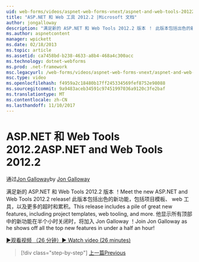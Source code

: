 ```yaml
---
uid: web-forms/videos/aspnet-web-forms-vnext/aspnet-and-web-tools-20122
title: "ASP.NET 和 Web 工具 2012.2 |Microsoft 文档"
author: jongalloway
description: "满足新的 ASP.NET 和 Web Tools 2012.2 版本 ！ 此版本包括出色的新功能，包括项目模板、 web 工具，以及更多的超时和累积。 Jo..."
ms.author: aspnetcontent
manager: wpickett
ms.date: 02/18/2013
ms.topic: article
ms.assetid: ca7458bd-b238-4633-a8b4-468a4c300acc
ms.technology: dotnet-webforms
ms.prod: .net-framework
msc.legacyurl: /web-forms/videos/aspnet-web-forms-vnext/aspnet-and-web-tools-20122
msc.type: video
ms.openlocfilehash: f4959a2c18480b17ff245334569fef8752e98088
ms.sourcegitcommit: 9a9483aceb34591c97451997036a9120c3fe2baf
ms.translationtype: MT
ms.contentlocale: zh-CN
ms.lasthandoff: 11/10/2017
---
```

<a name="aspnet-and-web-tools-20122"></a><span data-ttu-id="a3d92-105">ASP.NET 和 Web Tools 2012.2</span><span class="sxs-lookup"><span data-stu-id="a3d92-105">ASP.NET and Web Tools 2012.2</span></span>
====================
<span data-ttu-id="a3d92-106">通过[Jon Galloway](https://github.com/jongalloway)</span><span class="sxs-lookup"><span data-stu-id="a3d92-106">by [Jon Galloway](https://github.com/jongalloway)</span></span>

<span data-ttu-id="a3d92-107">满足新的 ASP.NET 和 Web Tools 2012.2 版本 ！</span><span class="sxs-lookup"><span data-stu-id="a3d92-107">Meet the new ASP.NET and Web Tools 2012.2 release!</span></span> <span data-ttu-id="a3d92-108">此版本包括出色的新功能，包括项目模板、 web 工具，以及更多的超时和累积。</span><span class="sxs-lookup"><span data-stu-id="a3d92-108">This release includes a pile of great new features, including project templates, web tooling, and more.</span></span> <span data-ttu-id="a3d92-109">他显示所有顶部中的新功能在半个小时关闭时，将加入 Jon Galloway ！</span><span class="sxs-lookup"><span data-stu-id="a3d92-109">Join Jon Galloway as he shows off all the top new features in under a half an hour!</span></span>

[<span data-ttu-id="a3d92-110">&#9654;观看视频 （26 分钟）</span><span class="sxs-lookup"><span data-stu-id="a3d92-110">&#9654; Watch video (26 minutes)</span></span>](https://channel9.msdn.com/Blogs/ASP-NET-Site-Videos/aspnet-and-web-tools-20122)

>[!div class="step-by-step"]
[<span data-ttu-id="a3d92-111">上一篇</span><span class="sxs-lookup"><span data-stu-id="a3d92-111">Previous</span></span>](getting-started-with-the-next-version-of-aspnet.md)
